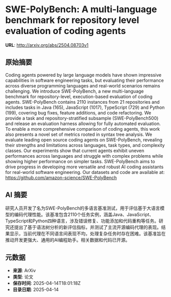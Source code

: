 # SWE-PolyBench: A multi-language benchmark for repository level evaluation of coding agents

**URL**: http://arxiv.org/abs/2504.08703v1

## 原始摘要

Coding agents powered by large language models have shown impressive
capabilities in software engineering tasks, but evaluating their performance
across diverse programming languages and real-world scenarios remains
challenging. We introduce SWE-PolyBench, a new multi-language benchmark for
repository-level, execution-based evaluation of coding agents. SWE-PolyBench
contains 2110 instances from 21 repositories and includes tasks in Java (165),
JavaScript (1017), TypeScript (729) and Python (199), covering bug fixes,
feature additions, and code refactoring. We provide a task and
repository-stratified subsample (SWE-PolyBench500) and release an evaluation
harness allowing for fully automated evaluation. To enable a more comprehensive
comparison of coding agents, this work also presents a novel set of metrics
rooted in syntax tree analysis. We evaluate leading open source coding agents
on SWE-PolyBench, revealing their strengths and limitations across languages,
task types, and complexity classes. Our experiments show that current agents
exhibit uneven performances across languages and struggle with complex problems
while showing higher performance on simpler tasks. SWE-PolyBench aims to drive
progress in developing more versatile and robust AI coding assistants for
real-world software engineering. Our datasets and code are available at:
https://github.com/amazon-science/SWE-PolyBench


## AI 摘要

研究人员开发了名为SWE-PolyBench的多语言基准测试，用于评估基于大语言模型的编码代理性能。该基准包含2110个任务实例，涵盖Java、JavaScript、TypeScript和Python四种语言，涉及错误修复、功能添加和代码重构等任务。研究还提出了基于语法树分析的新评估指标，并测试了主流开源编码代理的表现。结果显示，当前代理在不同语言间表现不均，处理复杂任务时存在困难。该基准旨在推动开发更强大、通用的AI编程助手。相关数据和代码已开源。

## 元数据

- **来源**: ArXiv
- **类型**: 论文
- **保存时间**: 2025-04-14T18:01:18Z
- **目录日期**: 2025-04-14
